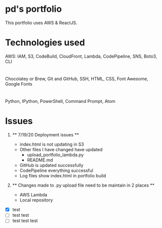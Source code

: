 # pd's portfolio

This portfolio uses AWS & ReactJS.

# Technologies used
AWS: IAM, S3, CodeBuild, CloudFront, Lambda, CodePipeline, SNS, Boto3, CLI
#

Chocolatey or Brew, Git and GitHub, SSH, HTML, CSS, Font Awesome, Google Fonts

#

Python, IPython, PowerShell, Command Prompt, Atom

# Issues

1. ** 7/19/20 Deployment issues **
    - index.html is not updating in S3
    - Other files I have changed have updated
        - upload_portfolio_lambda.py
        - README.md
    - GitHub is updated successfully
    - CodePipeline everything successful
    - Log files show index.html in portfolio build

2. ** Changes made to .py upload file need to be maintain in 2 places **
    - AWS Lambda
    - Local repository


- [x] test
- [ ] test test
- [ ] test test test
